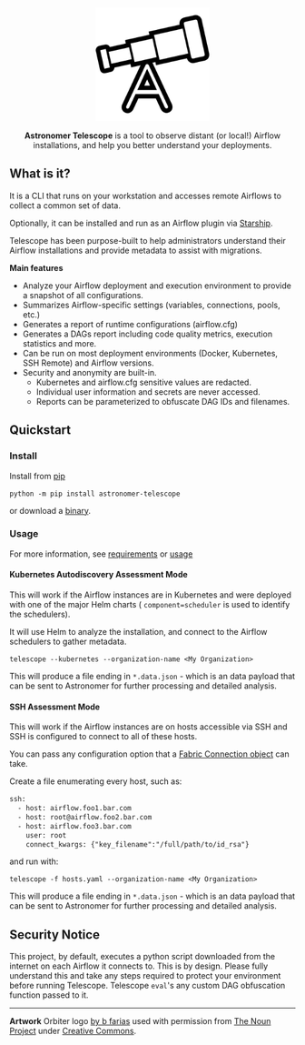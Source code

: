<!--suppress HtmlDeprecatedAttribute -->
<p align="center">
  <img
    width="200px" height="200px"
    src="https://raw.githubusercontent.com/astronomer/telescope/dev/telescope.svg"
    alt="Astronomer Telescope Logo"
  />
</p>
<p align="center">
  <b>Astronomer Telescope</b> is a tool to observe distant (or local!) Airflow installations,
  and help you better understand your deployments.
</p>

## What is it?
It is a CLI that runs on your workstation and accesses remote Airflows to collect a common set of data.

Optionally, it can be installed and run as an Airflow plugin via [Starship](https://github.com/astronomer/starship).

Telescope has been purpose-built to help administrators understand their Airflow installations
and provide metadata to assist with migrations.

**Main features**

- Analyze your Airflow deployment and execution environment to provide a snapshot of all configurations.
- Summarizes Airflow-specific settings (variables, connections, pools, etc.)
- Generates a report of runtime configurations (airflow.cfg)
- Generates a DAGs report including code quality metrics, execution statistics and more.
- Can be run on most deployment environments (Docker, Kubernetes, SSH Remote) and Airflow versions.
- Security and anonymity are built-in.
  - Kubernetes and airflow.cfg sensitive values are redacted.
  - Individual user information and secrets are never accessed.
  - Reports can be parameterized to obfuscate DAG IDs and filenames.


## Quickstart
### Install
Install from [pip](install/#recommended-installation-method-1-via-binary)
```shell
python -m pip install astronomer-telescope
```
or download a [binary](install/#recommended-installation-method-1-via-binary).

### Usage
For more information, see [requirements](install/#requirements) or [usage](CLI)

#### Kubernetes Autodiscovery Assessment Mode

This will work if the Airflow instances are in Kubernetes and were deployed with one of the major Helm charts (
`component=scheduler` is used to identify the schedulers).

It will use Helm to analyze the installation, and connect to the Airflow schedulers to gather metadata.

```shell
telescope --kubernetes --organization-name <My Organization>
```
This will produce a file ending in `*.data.json` - which is an data payload that can be sent to Astronomer for
further processing and detailed analysis.

#### SSH Assessment Mode
This will work if the Airflow instances are on hosts accessible via SSH
and SSH is configured to connect to all of these hosts.


You can pass any configuration option that a
[Fabric Connection object](https://docs.fabfile.org/en/stable/api/connection.html#module-fabric.connection) can take.


Create a file enumerating every host, such as:
```shell title="hosts.yaml"
ssh:
  - host: airflow.foo1.bar.com
  - host: root@airflow.foo2.bar.com
  - host: airflow.foo3.bar.com
    user: root
    connect_kwargs: {"key_filename":"/full/path/to/id_rsa"}
```
and run with:
```shell
telescope -f hosts.yaml --organization-name <My Organization>
```
This will produce a file ending in `*.data.json` - which is an data payload that can be sent to Astronomer for
further processing and detailed analysis.

## Security Notice
This project, by default, executes a python script downloaded from the internet on each Airflow it connects to.
This is by design. Please fully understand this and take any steps required to protect your environment
before running Telescope.
Telescope `eval`'s any custom DAG obfuscation function passed to it.

---

**Artwork**
Orbiter logo [by b farias](https://thenounproject.com/bfarias/) used with permission
from [The Noun Project](https://thenounproject.com/icon/telescope-1187570/)
under [Creative Commons](https://creativecommons.org/licenses/by/3.0/us/legalcode).
